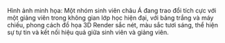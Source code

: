 Hình ảnh minh họa: Một nhóm sinh viên châu Á đang trao đổi tích cực với một giảng viên trong không gian lớp học hiện đại, với bảng trắng và máy chiếu, phong cách đồ họa 3D Render sắc nét, màu sắc tươi sáng, thể hiện sự tự tin và kết nối hiệu quả giữa sinh viên và giảng viên.